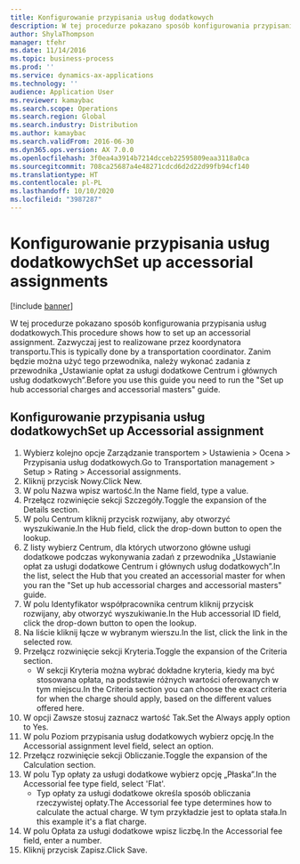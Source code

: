 ```yaml
---
title: Konfigurowanie przypisania usług dodatkowych
description: W tej procedurze pokazano sposób konfigurowania przypisania usług dodatkowych.
author: ShylaThompson
manager: tfehr
ms.date: 11/14/2016
ms.topic: business-process
ms.prod: ''
ms.service: dynamics-ax-applications
ms.technology: ''
audience: Application User
ms.reviewer: kamaybac
ms.search.scope: Operations
ms.search.region: Global
ms.search.industry: Distribution
ms.author: kamaybac
ms.search.validFrom: 2016-06-30
ms.dyn365.ops.version: AX 7.0.0
ms.openlocfilehash: 3f0ea4a3914b7214dcceb22595809eaa3118a0ca
ms.sourcegitcommit: 708ca25687a4e48271cdcd6d2d22d99fb94cf140
ms.translationtype: HT
ms.contentlocale: pl-PL
ms.lasthandoff: 10/10/2020
ms.locfileid: "3987287"
---
```

# <a name="set-up-accessorial-assignments"></a><span data-ttu-id="07c30-103">Konfigurowanie przypisania usług dodatkowych</span><span class="sxs-lookup"><span data-stu-id="07c30-103">Set up accessorial assignments</span></span>

[!include [banner](../../includes/banner.md)]

<span data-ttu-id="07c30-104">W tej procedurze pokazano sposób konfigurowania przypisania usług dodatkowych.</span><span class="sxs-lookup"><span data-stu-id="07c30-104">This procedure shows how to set up an accessorial assignment.</span></span> <span data-ttu-id="07c30-105">Zazwyczaj jest to realizowane przez koordynatora transportu.</span><span class="sxs-lookup"><span data-stu-id="07c30-105">This is typically done by a transportation coordinator.</span></span> <span data-ttu-id="07c30-106">Zanim będzie można użyć tego przewodnika, należy wykonać zadania z przewodnika „Ustawianie opłat za usługi dodatkowe Centrum i głównych usług dodatkowych”.</span><span class="sxs-lookup"><span data-stu-id="07c30-106">Before you use this guide you need to run the "Set up hub accessorial charges and accessorial masters" guide.</span></span>


## <a name="set-up-accessorial-assignment"></a><span data-ttu-id="07c30-107">Konfigurowanie przypisania usług dodatkowych</span><span class="sxs-lookup"><span data-stu-id="07c30-107">Set up Accessorial assignment</span></span>
1. <span data-ttu-id="07c30-108">Wybierz kolejno opcje Zarządzanie transportem > Ustawienia > Ocena > Przypisania usług dodatkowych.</span><span class="sxs-lookup"><span data-stu-id="07c30-108">Go to Transportation management > Setup > Rating > Accessorial assignments.</span></span>
2. <span data-ttu-id="07c30-109">Kliknij przycisk Nowy.</span><span class="sxs-lookup"><span data-stu-id="07c30-109">Click New.</span></span>
3. <span data-ttu-id="07c30-110">W polu Nazwa wpisz wartość.</span><span class="sxs-lookup"><span data-stu-id="07c30-110">In the Name field, type a value.</span></span>
4. <span data-ttu-id="07c30-111">Przełącz rozwinięcie sekcji Szczegóły.</span><span class="sxs-lookup"><span data-stu-id="07c30-111">Toggle the expansion of the Details section.</span></span>
5. <span data-ttu-id="07c30-112">W polu Centrum kliknij przycisk rozwijany, aby otworzyć wyszukiwanie.</span><span class="sxs-lookup"><span data-stu-id="07c30-112">In the Hub field, click the drop-down button to open the lookup.</span></span>
6. <span data-ttu-id="07c30-113">Z listy wybierz Centrum, dla których utworzono główne usługi dodatkowe podczas wykonywania zadań z przewodnika „Ustawianie opłat za usługi dodatkowe Centrum i głównych usług dodatkowych”.</span><span class="sxs-lookup"><span data-stu-id="07c30-113">In the list, select the Hub that you created an accessorial master for when you ran the "Set up hub accessorial charges and accessorial masters" guide.</span></span> 
7. <span data-ttu-id="07c30-114">W polu Identyfikator współpracownika centrum kliknij przycisk rozwijany, aby otworzyć wyszukiwanie.</span><span class="sxs-lookup"><span data-stu-id="07c30-114">In the Hub accessorial ID field, click the drop-down button to open the lookup.</span></span>
8. <span data-ttu-id="07c30-115">Na liście kliknij łącze w wybranym wierszu.</span><span class="sxs-lookup"><span data-stu-id="07c30-115">In the list, click the link in the selected row.</span></span>
9. <span data-ttu-id="07c30-116">Przełącz rozwinięcie sekcji Kryteria.</span><span class="sxs-lookup"><span data-stu-id="07c30-116">Toggle the expansion of the Criteria section.</span></span>
    * <span data-ttu-id="07c30-117">W sekcji Kryteria można wybrać dokładne kryteria, kiedy ma być stosowana opłata, na podstawie różnych wartości oferowanych w tym miejscu.</span><span class="sxs-lookup"><span data-stu-id="07c30-117">In the Criteria section you can choose the exact criteria for when the charge should apply, based on the different values offered here.</span></span>  
10. <span data-ttu-id="07c30-118">W opcji Zawsze stosuj zaznacz wartość Tak.</span><span class="sxs-lookup"><span data-stu-id="07c30-118">Set the Always apply option to Yes.</span></span>
11. <span data-ttu-id="07c30-119">W polu Poziom przypisania usług dodatkowych wybierz opcję.</span><span class="sxs-lookup"><span data-stu-id="07c30-119">In the Accessorial assignment level field, select an option.</span></span>
12. <span data-ttu-id="07c30-120">Przełącz rozwinięcie sekcji Obliczanie.</span><span class="sxs-lookup"><span data-stu-id="07c30-120">Toggle the expansion of the Calculation section.</span></span>
13. <span data-ttu-id="07c30-121">W polu Typ opłaty za usługi dodatkowe wybierz opcję „Płaska”.</span><span class="sxs-lookup"><span data-stu-id="07c30-121">In the Accessorial fee type field, select 'Flat'.</span></span>
    * <span data-ttu-id="07c30-122">Typ opłaty za usługi dodatkowe określa sposób obliczania rzeczywistej opłaty.</span><span class="sxs-lookup"><span data-stu-id="07c30-122">The Accessorial fee type determines how to calculate the actual charge.</span></span> <span data-ttu-id="07c30-123">W tym przykładzie jest to opłata stała.</span><span class="sxs-lookup"><span data-stu-id="07c30-123">In this example it's a flat charge.</span></span>  
14. <span data-ttu-id="07c30-124">W polu Opłata za usługi dodatkowe wpisz liczbę.</span><span class="sxs-lookup"><span data-stu-id="07c30-124">In the Accessorial fee field, enter a number.</span></span>
15. <span data-ttu-id="07c30-125">Kliknij przycisk Zapisz.</span><span class="sxs-lookup"><span data-stu-id="07c30-125">Click Save.</span></span>

